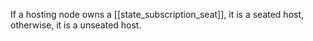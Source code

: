 If a hosting node owns a [[state_subscription_seat]], it is a seated host, otherwise, it is a unseated host.

